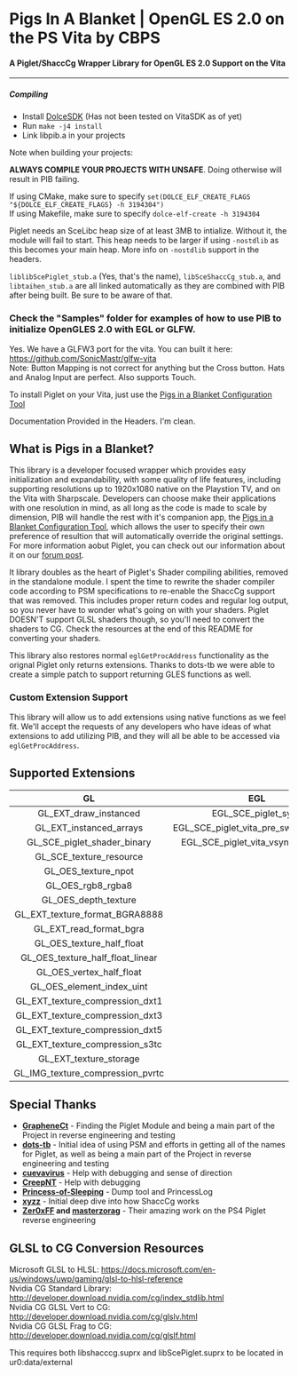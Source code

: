 # Pigs In A Blanket | OpenGL ES 2.0 on the PS Vita by CBPS
#### A Piglet/ShaccCg Wrapper Library for OpenGL ES 2.0 Support on the Vita
---
##### Compiling
- Install [DolceSDK](https://github.com/DolceSDK/doc) (Has not been tested on VitaSDK as of yet)
- Run ```make -j4 install```
- Link libpib.a in your projects

Note when building your projects:

**ALWAYS COMPILE YOUR PROJECTS WITH UNSAFE**. Doing otherwise will result in PIB failing.

If using CMake, make sure to specify ```set(DOLCE_ELF_CREATE_FLAGS "${DOLCE_ELF_CREATE_FLAGS} -h 3194304")```<br>If using Makefile, make sure to specify ```dolce-elf-create -h 3194304```

Piglet needs an SceLibc heap size of at least 3MB to intialize. Without it, the module will fail to start. This heap needs to be larger if using ```-nostdlib``` as this becomes your main heap. More info on ```-nostdlib``` support in the headers.

`liblibScePiglet_stub.a` (Yes, that's the name), `libSceShaccCg_stub.a`, and `libtaihen_stub.a` are all linked automatically as they are combined with PIB after being built. Be sure to be aware of that.

### Check the "Samples" folder for examples of how to use PIB to initialize OpenGLES 2.0 with EGL or GLFW.
Yes. We have a GLFW3 port for the vita. You can built it here: https://github.com/SonicMastr/glfw-vita<br>Note: Button Mapping is not correct for anything but the Cross button. Hats and Analog Input are perfect. Also supports Touch.

To install Piglet on your Vita, just use the [Pigs in a Blanket Configuration Tool](https://github.com/SonicMastr/PIB-Configuration-Tool)

Documentation Provided in the Headers. I'm clean.

## What is Pigs in a Blanket?
This library is a developer focused wrapper which provides easy initialization and expandability, with some quality of life features, including supporting resolutions up to 1920x1080 native on the Playstion TV, and on the Vita with Sharpscale. Developers can choose make their applications with one resolution in mind, as all long as the code is made to scale by dimension, PIB will handle the rest with it's companion app, the [Pigs in a Blanket Configuration Tool](https://github.com/SonicMastr/PIB-Configuration-Tool), which allows the user to specify their own preference of resultion that will automatically override the original settings. For more information aobut Piglet, you can check out our information about it on our [forum post](https://forum.devchroma.nl/index.php/topic,294.msg902.html#msg902).

It library doubles as the heart of Piglet's Shader compiling abilities, removed in the standalone module. I spent the time to rewrite the shader compiler code according to PSM specifications to re-enable the ShaccCg support that was removed. This includes proper return codes and regular log output, so you never have to wonder what's going on with your shaders. Piglet DOESN'T support GLSL shaders though, so you'll need to convert the shaders to CG. Check the resources at the end of this README for converting your shaders.

This library also restores normal `eglGetProcAddress` functionality as the orignal Piglet only returns extensions. Thanks to dots-tb we were able to create a simple patch to support returning GLES functions as well.

### Custom Extension Support

This library will allow us to add extensions using native functions as we feel fit. We'll accept the requests of any developers who have ideas of what extensions to add utilizing PIB, and they will all be able to be accessed via `eglGetProcAddress`.

## Supported Extensions
|GL|EGL|
|:-:|:-:|
|GL_EXT_draw_instanced|EGL_SCE_piglet_sync|
|GL_EXT_instanced_arrays|EGL_SCE_piglet_vita_pre_swap_callback|
|GL_SCE_piglet_shader_binary|EGL_SCE_piglet_vita_vsync_callback|
|GL_SCE_texture_resource|
|GL_OES_texture_npot|
|GL_OES_rgb8_rgba8|
|GL_OES_depth_texture|
|GL_EXT_texture_format_BGRA8888|
|GL_EXT_read_format_bgra|
|GL_OES_texture_half_float|
|GL_OES_texture_half_float_linear|
|GL_OES_vertex_half_float|
|GL_OES_element_index_uint|
|GL_EXT_texture_compression_dxt1|
|GL_EXT_texture_compression_dxt3|
|GL_EXT_texture_compression_dxt5|
|GL_EXT_texture_compression_s3tc|
|GL_EXT_texture_storage|
|GL_IMG_texture_compression_pvrtc|

## Special Thanks
- **[GrapheneCt](https://github.com/GrapheneCt)** - Finding the Piglet Module and being a main part of the Project in reverse engineering and testing
- **[dots-tb](https://github.com/dots-tb)** - Initial idea of using PSM and efforts in getting all of the names for Piglet, as well as being a main part of the Project in reverse engineering and testing
- **[cuevavirus](https://github.com/cuevavirus)** - Help with debugging and sense of direction
- **[CreepNT](https://github.com/CreepNT)** - Help with debugging
- **[Princess-of-Sleeping](https://github.com/Princess-of-Sleeping)** - Dump tool and PrincessLog
- **[xyzz](https://github.com/xyzz)** - Initial deep dive into how ShaccCg works
- **[Zer0xFF](https://github.com/Zer0xFF) and [masterzorag](https://github.com/masterzorag)** - Their amazing work on the PS4 Piglet reverse engineering

## GLSL to CG Conversion Resources
Microsoft GLSL to HLSL: https://docs.microsoft.com/en-us/windows/uwp/gaming/glsl-to-hlsl-reference<br>Nvidia CG Standard Library: http://developer.download.nvidia.com/cg/index_stdlib.html<br>Nvidia CG GLSL Vert to CG: http://developer.download.nvidia.com/cg/glslv.html<br>Nvidia CG GLSL Frag to CG: http://developer.download.nvidia.com/cg/glslf.html

This requires both libshacccg.suprx and libScePiglet.suprx to be located in ur0:data/external
